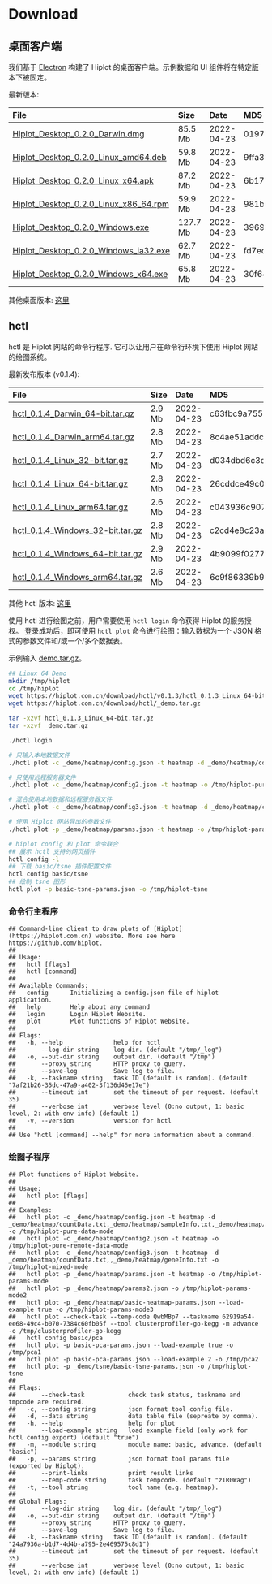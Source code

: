 # Download



## 桌面客户端

我们基于 [Electron](https://www.electronjs.org/) 构建了 Hiplot 的桌面客户端。示例数据和 UI 组件将在特定版本下被固定。

最新版本:


|File                                                                                                                         |Size     |Date       |MD5                              |
|:----------------------------------------------------------------------------------------------------------------------------|:--------|:----------|:--------------------------------|
|[Hiplot_Desktop_0.2.0_Darwin.dmg](https://hiplot.com.cn/download/desktop/v0.2.0/Hiplot_Desktop_0.2.0_Darwin.dmg)             |85.5 Mb  |2022-04-23 |01970f96c2ca513297939ad12304676a |
|[Hiplot_Desktop_0.2.0_Linux_amd64.deb](https://hiplot.com.cn/download/desktop/v0.2.0/Hiplot_Desktop_0.2.0_Linux_amd64.deb)   |59.8 Mb  |2022-04-23 |9ffa3c077a72ecb278a729cb219771bc |
|[Hiplot_Desktop_0.2.0_Linux_x64.apk](https://hiplot.com.cn/download/desktop/v0.2.0/Hiplot_Desktop_0.2.0_Linux_x64.apk)       |87.2 Mb  |2022-04-23 |6b17c5f4d90ee1fdb38f685fe8e97c97 |
|[Hiplot_Desktop_0.2.0_Linux_x86_64.rpm](https://hiplot.com.cn/download/desktop/v0.2.0/Hiplot_Desktop_0.2.0_Linux_x86_64.rpm) |59.9 Mb  |2022-04-23 |981b3e5c85336134ac0b1274392a0d6c |
|[Hiplot_Desktop_0.2.0_Windows.exe](https://hiplot.com.cn/download/desktop/v0.2.0/Hiplot_Desktop_0.2.0_Windows.exe)           |127.7 Mb |2022-04-23 |3969432030e7b8878be959c4419c1a62 |
|[Hiplot_Desktop_0.2.0_Windows_ia32.exe](https://hiplot.com.cn/download/desktop/v0.2.0/Hiplot_Desktop_0.2.0_Windows_ia32.exe) |62.7 Mb  |2022-04-23 |fd7ece88eaed37212576cbe0837aa54b |
|[Hiplot_Desktop_0.2.0_Windows_x64.exe](https://hiplot.com.cn/download/desktop/v0.2.0/Hiplot_Desktop_0.2.0_Windows_x64.exe)   |65.8 Mb  |2022-04-23 |30f64f54bea570eeaa679023031480e4 |

其他桌面版本: [这里](https://hiplot.com.cn/download/desktop/)

## hctl

hctl 是 Hiplot 网站的命令行程序. 它可以让用户在命令行环境下使用 Hiplot 网站的绘图系统。

最新发布版本 (v0.1.4):


|File                                                                                                            |Size   |Date       |MD5                              |
|:---------------------------------------------------------------------------------------------------------------|:------|:----------|:--------------------------------|
|[hctl_0.1.4_Darwin_64-bit.tar.gz](https://hiplot.com.cn/download/hctl/v0.1.4/hctl_0.1.4_Darwin_64-bit.tar.gz)   |2.9 Mb |2022-04-23 |c63fbc9a7552084f7e1027a8df9b2f4e |
|[hctl_0.1.4_Darwin_arm64.tar.gz](https://hiplot.com.cn/download/hctl/v0.1.4/hctl_0.1.4_Darwin_arm64.tar.gz)     |2.8 Mb |2022-04-23 |8c4ae51addc0604018665ed1c23e6f36 |
|[hctl_0.1.4_Linux_32-bit.tar.gz](https://hiplot.com.cn/download/hctl/v0.1.4/hctl_0.1.4_Linux_32-bit.tar.gz)     |2.7 Mb |2022-04-23 |d034dbd6c3dfc9702398adfef5a82c08 |
|[hctl_0.1.4_Linux_64-bit.tar.gz](https://hiplot.com.cn/download/hctl/v0.1.4/hctl_0.1.4_Linux_64-bit.tar.gz)     |2.8 Mb |2022-04-23 |26cddce49c026ff9754ed50a57ca18a3 |
|[hctl_0.1.4_Linux_arm64.tar.gz](https://hiplot.com.cn/download/hctl/v0.1.4/hctl_0.1.4_Linux_arm64.tar.gz)       |2.6 Mb |2022-04-23 |c043936c9078fc326d36c18e30c09317 |
|[hctl_0.1.4_Windows_32-bit.tar.gz](https://hiplot.com.cn/download/hctl/v0.1.4/hctl_0.1.4_Windows_32-bit.tar.gz) |2.8 Mb |2022-04-23 |c2cd4e8c23a3c928bcfea6947cf058c3 |
|[hctl_0.1.4_Windows_64-bit.tar.gz](https://hiplot.com.cn/download/hctl/v0.1.4/hctl_0.1.4_Windows_64-bit.tar.gz) |2.9 Mb |2022-04-23 |4b9099f0277daa1207c35e8658c718a6 |
|[hctl_0.1.4_Windows_arm64.tar.gz](https://hiplot.com.cn/download/hctl/v0.1.4/hctl_0.1.4_Windows_arm64.tar.gz)   |2.6 Mb |2022-04-23 |6c9f86339b9b4347704624a19ecb2d6f |

其他 hctl 版本: [这里](https://hiplot.com.cn/download/hctl)

使用 hctl 进行绘图之前，用户需要使用 `hctl login` 命令获得 Hiplot 的服务授权。 登录成功后，即可使用 `hctl plot` 命令进行绘图：输入数据为一个 JSON 格式的参数文件和/或一个/多个数据表。

示例输入 [demo.tar.gz](https://hiplot.com.cn/download/hctl/_demo.tar.gz)。

```bash
## Linux 64 Demo
mkdir /tmp/hiplot
cd /tmp/hiplot
wget https://hiplot.com.cn/download/hctl/v0.1.3/hctl_0.1.3_Linux_64-bit.tar.gz
wget https://hiplot.com.cn/download/hctl/_demo.tar.gz

tar -xzvf hctl_0.1.3_Linux_64-bit.tar.gz
tar -xzvf _demo.tar.gz

./hctl login

# 只输入本地数据文件
./hctl plot -c _demo/heatmap/config.json -t heatmap -d _demo/heatmap/countData.txt,_demo/heatmap/sampleInfo.txt,_demo/heatmap/geneInfo.txt -o /tmp/hiplot-pure-data-mode

# 只使用远程服务器文件
./hctl plot -c _demo/heatmap/config2.json -t heatmap -o /tmp/hiplot-pure-remote-data-mode

# 混合使用本地数据和远程服务器文件
./hctl plot -c _demo/heatmap/config3.json -t heatmap -d _demo/heatmap/countData.txt,,_demo/heatmap/geneInfo.txt -o /tmp/hiplot-mixed-mode

# 使用 Hiplot 网站导出的参数文件
./hctl plot -p _demo/heatmap/params.json -t heatmap -o /tmp/hiplot-params-mode

# hiplot config 和 plot 命令联合
## 展示 hctl 支持的网页插件
hctl config -l
## 下载 basic/tsne 插件配置文件
hctl config basic/tsne
## 绘制 tsne 图形
hctl plot -p basic-tsne-params.json -o /tmp/hiplot-tsne
```

### 命令行主程序


```
## Command-line client to draw plots of [Hiplot](https://hiplot.com.cn) website. More see here https://github.com/hiplot.
## 
## Usage:
##   hctl [flags]
##   hctl [command]
## 
## Available Commands:
##   config      Initializing a config.json file of hiplot application.
##   help        Help about any command
##   login       Login Hiplot Website.
##   plot        Plot functions of Hiplot Website.
## 
## Flags:
##   -h, --help              help for hctl
##       --log-dir string    log dir. (default "/tmp/_log")
##   -o, --out-dir string    output dir. (default "/tmp")
##       --proxy string      HTTP proxy to query.
##       --save-log          Save log to file.
##   -k, --taskname string   task ID (default is random). (default "7af21b26-35dc-47a9-a402-3f136d46e17e")
##       --timeout int       set the timeout of per request. (default 35)
##       --verbose int       verbose level (0:no output, 1: basic level, 2: with env info) (default 1)
##   -v, --version           version for hctl
## 
## Use "hctl [command] --help" for more information about a command.
```

### 绘图子程序


```
## Plot functions of Hiplot Website.
## 
## Usage:
##   hctl plot [flags]
## 
## Examples:
##   hctl plot -c _demo/heatmap/config.json -t heatmap -d _demo/heatmap/countData.txt,_demo/heatmap/sampleInfo.txt,_demo/heatmap/geneInfo.txt -o /tmp/hiplot-pure-data-mode
##   hctl plot -c _demo/heatmap/config2.json -t heatmap -o /tmp/hiplot-pure-remote-data-mode
##   hctl plot -c _demo/heatmap/config3.json -t heatmap -d _demo/heatmap/countData.txt,,_demo/heatmap/geneInfo.txt -o /tmp/hiplot-mixed-mode
##   hctl plot -p _demo/heatmap/params.json -t heatmap -o /tmp/hiplot-params-mode
##   hctl plot -p _demo/heatmap/params2.json -o /tmp/hiplot-params-mode2
##   hctl plot -p _demo/heatmap/basic-heatmap-params.json --load-example true -o /tmp/hiplot-params-mode3
##   hctl plot --check-task --temp-code QwbMBp7 --taskname 62919a54-ee68-49c4-b070-7384c60fb05f --tool clusterprofiler-go-kegg -m advance -o /tmp/clusterprofiler-go-kegg
##   hctl config basic/pca
##   hctl plot -p basic-pca-params.json --load-example true -o /tmp/pca1
##   hctl plot -p basic-pca-params.json --load-example 2 -o /tmp/pca2
##   hctl plot -p _demo/tsne/basic-tsne-params.json -o /tmp/hiplot-tsne
## 
## Flags:
##       --check-task            check task status, taskname and tmpcode are required.
##   -c, --config string         json format tool config file.
##   -d, --data string           data table file (sepreate by comma).
##   -h, --help                  help for plot
##       --load-example string   load example field (only work for hctl config export) (default "true")
##   -m, --module string         module name: basic, advance. (default "basic")
##   -p, --params string         json format tool params file (exported by Hiplot).
##       --print-links           print result links
##       --temp-code string      task tempcode. (default "zIR0Wag")
##   -t, --tool string           tool name (e.g. heatmap).
## 
## Global Flags:
##       --log-dir string    log dir. (default "/tmp/_log")
##   -o, --out-dir string    output dir. (default "/tmp")
##       --proxy string      HTTP proxy to query.
##       --save-log          Save log to file.
##   -k, --taskname string   task ID (default is random). (default "24a7936a-b1d7-4d4b-a795-2e469575c8d1")
##       --timeout int       set the timeout of per request. (default 35)
##       --verbose int       verbose level (0:no output, 1: basic level, 2: with env info) (default 1)
```
